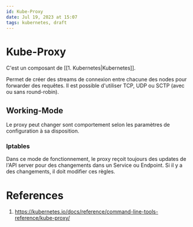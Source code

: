 ```yaml
---
id: Kube-Proxy
date: Jul 19, 2023 at 15:07
tags: kubernetes, draft
---
```


# Kube-Proxy

C'est un composant de [[1. Kubernetes|Kubernetes]].

Permet de créer des streams de connexion entre chacune des nodes pour forwarder des requêtes. Il est possible d'utiliser TCP, UDP ou SCTP (avec ou sans round-robin).

## Working-Mode
Le proxy peut changer sont comportement selon les paramètres de configuration à sa disposition.
### Iptables
Dans ce mode de fonctionnement, le proxy reçoit toujours des updates de l'API server pour des changements dans un Service ou Endpoint. Si il y a des changements, il doit modifier ces règles.
# References
1. https://kubernetes.io/docs/reference/command-line-tools-reference/kube-proxy/